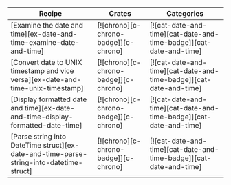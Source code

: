 | Recipe | Crates | Categories |
|--------|--------|------------|
| [Examine the date and time][ex-date-and-time-examine-date-and-time] | [![chrono][c-chrono-badge]][c-chrono] | [![cat-date-and-time][cat-date-and-time-badge]][cat-date-and-time] |
| [Convert date to UNIX timestamp and vice versa][ex-date-and-time-unix-timestamp] | [![chrono][c-chrono-badge]][c-chrono] | [![cat-date-and-time][cat-date-and-time-badge]][cat-date-and-time] |
| [Display formatted date and time][ex-date-and-time-display-formatted-date-time] | [![chrono][c-chrono-badge]][c-chrono] | [![cat-date-and-time][cat-date-and-time-badge]][cat-date-and-time] |
| [Parse string into DateTime struct][ex-date-and-time-parse-string-into-datetime-struct] | [![chrono][c-chrono-badge]][c-chrono] | [![cat-date-and-time][cat-date-and-time-badge]][cat-date-and-time] |
